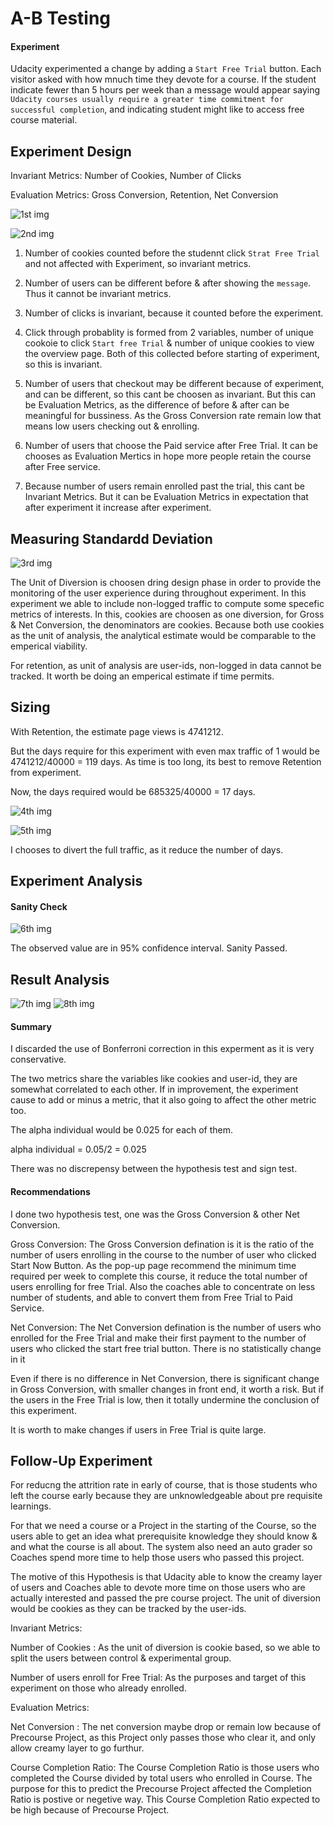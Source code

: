 # A-B Testing

#### Experiment

Udacity experimented a change by adding a `Start Free Trial` button. Each visitor asked with how mnuch time they devote for a course. If the student indicate fewer than 5 hours per week than a message would appear saying `Udacity courses usually require a
greater time commitment for successful completion`, and indicating student might like to access free course material. 

## Experiment Design

Invariant Metrics: Number of Cookies, Number of Clicks

Evaluation Metrics: Gross Conversion, Retention, Net Conversion

![1st img](https://raw.githubusercontent.com/kakush30/Project-7-AB-Test/master/img/Untitled1.png)

![2nd img](https://raw.githubusercontent.com/kakush30/Project-7-AB-Test/master/img/Untitled2.png)

1) Number of cookies counted before the studennt click `Strat Free Trial` and not affected with Experiment, so invariant metrics.

2) Number of users can be different before & after showing the `message`. Thus it cannot be invariant metrics. 

3) Number of clicks is invariant, because it counted before the experiment. 

4) Click through probablity is formed from 2 variables, number of unique cookoie to click `Start free Trial` & number of unique cookies to view the overview page. Both of this collected before starting of experiment, so this is invariant. 

5) Number of users that checkout may be different because of experiment, and can be different, so this cant be choosen as invariant. But this can be Evaluation Metrics, as the difference of before & after can be meaningful for bussiness. As the Gross Conversion rate remain low that means low users checking out & enrolling. 

6) Number of users that choose the Paid service after Free Trial. It can be chooses as Evaluation Mertics in hope more people retain the course after Free service.

7) Because number of users remain enrolled past the trial, this cant be Invariant Metrics. But it can be Evaluation Metrics in expectation that after experiment it increase after experiment.

## Measuring Standardd Deviation 

![3rd img](https://raw.githubusercontent.com/kakush30/Project-7-AB-Test/master/img/Untitled3.png)

The Unit of Diversion is choosen dring design phase in order to provide the monitoring of the user experience during throughout experiment. In this experiment we able to include non-logged traffic to compute some specefic metrics of interests. In this, cookies are choosen as one diversion, for Gross & Net Conversion, the denominators are cookies. Because both use cookies as the unit of analysis, the analytical estimate would be comparable to the emperical viability. 

For retention, as unit of analysis are user-ids, non-logged in data cannot be tracked. It worth be doing an emperical estimate if time permits. 

## Sizing

With Retention, the estimate page views is 4741212.

But the days require for this experiment with even max traffic of 1 would be 4741212/40000 = 119 days. As time is too long, its best to remove Retention from experiment. 

Now, the days required would be 685325/40000 = 17 days.

![4th img](https://raw.githubusercontent.com/kakush30/Project-7-AB-Test/master/img/Untitled4.png)

![5th img](https://raw.githubusercontent.com/kakush30/Project-7-AB-Test/master/img/Untitled5.png)

I chooses to divert the full traffic, as it reduce the number of days.

## Experiment Analysis

#### Sanity Check

![6th img](https://raw.githubusercontent.com/kakush30/Project-7-AB-Test/master/img/Untitled6.png)

The observed value are in 95% confidence interval. Sanity Passed. 

## Result Analysis

![7th img](https://raw.githubusercontent.com/kakush30/Project-7-AB-Test/master/img/Untitled7.png)
![8th img](https://raw.githubusercontent.com/kakush30/Project-7-AB-Test/master/img/Untitled8.png)

#### Summary 

I discarded the use of Bonferroni correction in this experment as it is very conservative. 

The two metrics share the variables like cookies and user-id, they are somewhat correlated to each other. If in improvement, the experiment cause to add or minus a metric, that it also going to affect the other metric too. 

The alpha individual would be 0.025 for each of them. 

alpha individual = 0.05/2 = 0.025

There was no discrepensy between the hypothesis test and sign test. 

#### Recommendations

I done two hypothesis test, one was the Gross Conversion & other Net Conversion. 

Gross Conversion: The Gross Conversion defination is it is the ratio of the number of users enrolling in the course to the number of user who clicked Start Now Button. As the pop-up page recommend the minimum time required per week to complete this course, it reduce the total number of users enrolling for free Trial. Also the coaches able to concentrate on less number of students, and able to convert them from Free Trial to Paid Service. 

Net Conversion: The Net Conversion defination is the number of users who enrolled for the Free Trial and make their first payment to the number of users who clicked the start free trial button. There is no statistically change in it 

Even if there is no difference in Net Conversion, there is significant change in Gross Conversion, with smaller changes in front end, it worth a risk. But if the users in the Free Trial is low, then it totally undermine the conclusion of this experiment. 

It is worth to make changes if users in Free Trial is quite large.

## Follow-Up Experiment

For reducng the attrition rate in early of course, that is those students who left the course early because they are unknowledgeable about pre requisite learnings. 

For that we need a course or a Project in the starting of the Course, so the users able to get an idea what prerequisite knowledge they should know & and what the course is all about. 
The system also need an auto grader so Coaches spend more time to help those users who passed this project. 

The motive of this Hypothesis is that Udacity able to know the creamy layer of users and Coaches able to devote more time on those users who are actually interested and passed the pre course project. 
The unit of diversion would be cookies as they can be tracked by the user-ids. 

Invariant Metrics: 

Number of Cookies : As the unit of diversion is cookie based, so we able to split the users between control & experimental group. 

Number of users enroll for Free Trial: As the purposes and target of this experiment on those who already enrolled. 

Evaluation Metrics: 

Net Conversion : The net conversion maybe drop or remain low because of Precourse Project, as this Project only passes those who clear it, and only allow creamy layer to go furthur.

Course Completion Ratio: The Course Completion Ratio is those users who completed the Course divided by total users who enrolled in Course. The purpose for this to predict the Precourse Project affected the Completion Ratio is postive or negetive way. This Course Completion Ratio expected to be high because of Precourse Project.
